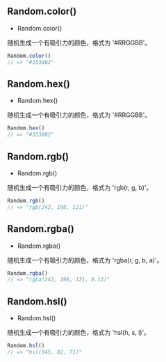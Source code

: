 <!-- ### Color -->

## Random.color()

* Random.color()

随机生成一个有吸引力的颜色，格式为 '#RRGGBB'。

<!-- **使用示例**如下所示： -->

```js
Random.color()
// => "#3538B2"
```

## Random.hex()

* Random.hex()

随机生成一个有吸引力的颜色，格式为 '#RRGGBB'。

<!-- **使用示例**如下所示： -->

```js
Random.hex()
// => "#3538B2"
```

## Random.rgb()

* Random.rgb()

随机生成一个有吸引力的颜色，格式为 'rgb(r, g, b)'。

<!-- **使用示例**如下所示： -->

```js
Random.rgb()
// => "rgb(242, 198, 121)"
```

## Random.rgba()

* Random.rgba()

随机生成一个有吸引力的颜色，格式为 'rgba(r, g, b, a)'。

<!-- **使用示例**如下所示： -->

```js
Random.rgba()
// => "rgba(242, 198, 121, 0.13)"
```

## Random.hsl()

* Random.hsl()

随机生成一个有吸引力的颜色，格式为 'hsl(h, s, l)'。

<!-- **使用示例**如下所示： -->

```js
Random.hsl()
// => "hsl(345, 82, 71)"
```

<!-- 下面是一些随机生成的颜色：

<button id="genColor" type="button" class="btn btn-default">重新生成一批</button>

<div id="color100" class="color_100"></div>
<style type="text/css">
    .circle {
        display: inline-block;
        width: 5em;
        height: 5em;
        border-radius: 50%;
        margin: 0 1em 1em 0;
        line-height: 5em;
        vertical-align: middle;
        text-align: center;
        color: #FFF;
    }
</style>
<script>
    $(function(){
        $('#genColor').on('click', function(event){
            var container = $('#color100').empty()
            var color
            for (var i = 0; i < 35; i++) {
                color = Random.color()
                $('<span class="circle"></span>')
                    .css('background-color', color)
                    .appendTo(container)
            }      
        }).trigger('click')
    })
</script>
 -->